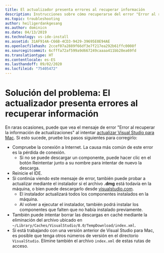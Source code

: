 ```yaml
---
title: El actualizador presenta errores al recuperar información
description: Instrucciones sobre cómo recuperarse del error "Error al recuperar la información de actualizaciones". En Visual Studio 2019 para Mac
ms.topic: troubleshooting
author: heiligerdankgesang
ms.author: dominicn
ms.date: 04/13/2019
ms.technology: vs-ide-install
ms.assetid: 31AF914A-C66B-4CD3-9429-39695E0E94AE
ms.openlocfilehash: 2ccef07a2889f66df3e7f217ea292b61ffc0008f
ms.sourcegitcommit: 6cfffa72af599a9d667249caaaa411bb28ea69fd
ms.translationtype: HT
ms.contentlocale: es-ES
ms.lasthandoff: 09/02/2020
ms.locfileid: "75405472"
---
```

# <a name="troubleshooting-updater-has-errors-retrieving-information"></a>Solución del problema: El actualizador presenta errores al recuperar información

En raras ocasiones, puede que vea el mensaje de error "Error al recuperar la información de actualizaciones" al intentar [actualizar Visual Studio para Mac](update.md). Si esto sucede, pruebe los pasos siguientes para corregirlo:

- Compruebe la conexión a Internet. La causa más común de este error es la pérdida de conexión.
  - Si no se puede descargar un componente, puede hacer clic en el botón Reintentar junto a su nombre para intentar de nuevo la descarga.
- Reinicie el IDE.
- Si continúa viendo este mensaje de error, también puede probar a actualizar mediante el instalador si el archivo **.dmg** está todavía en la máquina, o bien puede descargarlo desde [visualstudio.com](https://visualstudio.microsoft.com/vs/mac/).
  - El instalador actualizará todos los componentes instalados en la máquina.
  - Al volver a ejecutar el instalador, también podrá instalar los componentes que falten que no había instalado previamente.
- También puede intentar borrar las descargas en caché mediante la eliminación del archivo ubicado en `~/Library/Caches/VisualStudio/8.0/TempDownload/index.xml`.
- Si está trabajando con una versión anterior de Visual Studio para Mac, es posible que tenga otros números de versión en el directorio `VisualStudio`. Elimine también el archivo `index.xml` de estas rutas de acceso.
